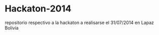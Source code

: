 Hackaton-2014
=============

repositorio respectivo a la hackaton a realisarse el 31/07/2014 en Lapaz Bolivia
